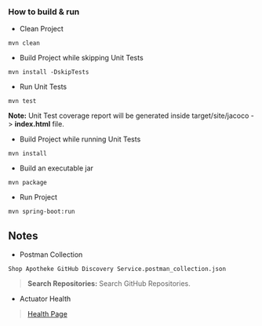 ### How to build & run

* Clean Project
```
mvn clean
```

* Build Project while skipping Unit Tests
```
mvn install -DskipTests 
```

* Run Unit Tests
```
mvn test
```
**Note:** Unit Test coverage report will be generated inside target/site/jacoco -> **index.html** file.

* Build Project while running Unit Tests
```
mvn install
```

* Build an executable jar
```
mvn package
```

* Run Project
```
mvn spring-boot:run
```

## Notes

* Postman Collection
```
Shop Apotheke GitHub Discovery Service.postman_collection.json
```

> **Search Repositories:** Search GitHub Repositories.

* Actuator Health
> [Health Page](http://localhost:8099/actuator/health)
